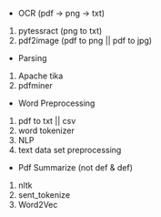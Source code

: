 - OCR (pdf -> png -> txt)
1. pytessract (png to txt)
2. pdf2image (pdf to png || pdf to jpg)

- Parsing
1. Apache tika
2. pdfminer

- Word Preprocessing
1. pdf to txt || csv
2. word tokenizer
3. NLP
4. text data set preprocessing

- Pdf Summarize (not def & def)
1. nltk
2. sent_tokenize
3. Word2Vec
